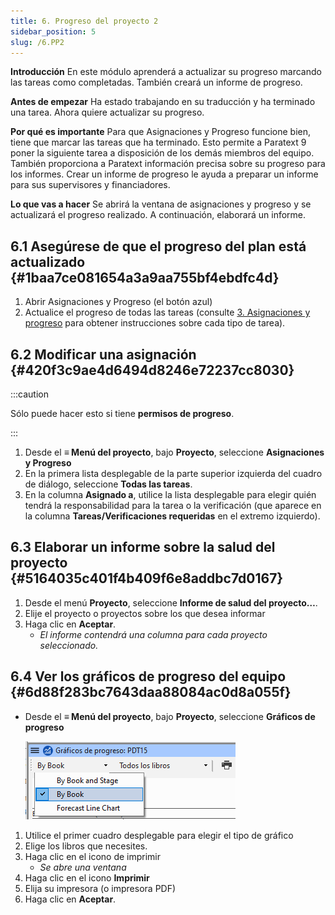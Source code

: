 ```yaml
---
title: 6. Progreso del proyecto 2
sidebar_position: 5
slug: /6.PP2
---
```


**Introducción** En este módulo aprenderá a actualizar su progreso marcando las tareas como completadas. También creará un informe de progreso.

**Antes de empezar** Ha estado trabajando en su traducción y ha terminado una tarea. Ahora quiere actualizar su progreso.

**Por qué es importante** Para que Asignaciones y Progreso funcione bien, tiene que marcar las tareas que ha terminado. Esto permite a Paratext 9 poner la siguiente tarea a disposición de los demás miembros del equipo. También proporciona a Paratext información precisa sobre su progreso para los informes. Crear un informe de progreso le ayuda a preparar un informe para sus supervisores y financiadores.

**Lo que vas a hacer** Se abrirá la ventana de asignaciones y progreso y se actualizará el progreso realizado. A continuación, elaborará un informe.

## 6.1 Asegúrese de que el progreso del plan está actualizado {#1baa7ce081654a3a9aa755bf4ebdfc4d}

1. Abrir Asignaciones y Progreso (el botón azul)
2. Actualice el progreso de todas las tareas (consulte [3. Asignaciones y progreso](/3.PP1) para obtener instrucciones sobre cada tipo de tarea).

## 6.2 Modificar una asignación {#420f3c9ae4d6494d8246e72237cc8030}

:::caution

Sólo puede hacer esto si tiene **permisos de progreso**.

:::

1. Desde el **≡ Menú del proyecto**, bajo **Proyecto**, seleccione **Asignaciones y Progreso**
2. En la primera lista desplegable de la parte superior izquierda del cuadro de diálogo, seleccione **Todas las tareas**.
3. En la columna **Asignado a**, utilice la lista desplegable para elegir quién tendrá la responsabilidad para la tarea o la verificación (que aparece en la columna **Tareas/Verificaciones requeridas** en el extremo izquierdo).

## 6.3 Elaborar un informe sobre la salud del proyecto {#5164035c401f4b409f6e8addbc7d0167}

1. Desde el menú **Proyecto**, seleccione **Informe de salud del proyecto…**.
2. Elije el proyecto o proyectos sobre los que desea informar
3. Haga clic en **Aceptar**.
   - _El informe contendrá una columna para cada proyecto seleccionado._

## **6.4 Ver los gráficos de progreso del equipo** {#6d88f283bc7643daa88084ac0d8a055f}

- Desde el **≡ Menú del proyecto**, bajo **Proyecto**, seleccione **Gráficos de progreso**

  ![](./1163930921.png)

1. Utilice el primer cuadro desplegable para elegir el tipo de gráfico
2. Elige los libros que necesites.
3. Haga clic en el icono de imprimir
   - _Se abre una ventana_
4. Haga clic en el icono **Imprimir**
5. Elija su impresora (o impresora PDF)
6. Haga clic en **Aceptar**.
